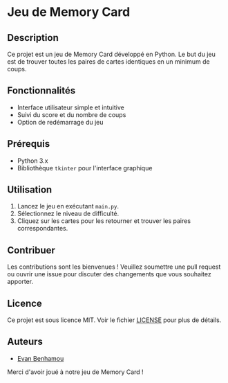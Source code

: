 # Jeu de Memory Card

## Description
Ce projet est un jeu de Memory Card développé en Python. Le but du jeu est de trouver toutes les paires de cartes identiques en un minimum de coups.

## Fonctionnalités
- Interface utilisateur simple et intuitive
- Suivi du score et du nombre de coups
- Option de redémarrage du jeu

## Prérequis
- Python 3.x
- Bibliothèque `tkinter` pour l'interface graphique

## Utilisation
1. Lancez le jeu en exécutant `main.py`.
2. Sélectionnez le niveau de difficulté.
3. Cliquez sur les cartes pour les retourner et trouver les paires correspondantes.

## Contribuer
Les contributions sont les bienvenues ! Veuillez soumettre une pull request ou ouvrir une issue pour discuter des changements que vous souhaitez apporter.

## Licence
Ce projet est sous licence MIT. Voir le fichier [LICENSE](LICENSE) pour plus de détails.

## Auteurs
- [Evan Benhamou](https://github.com/evanbnm)

Merci d'avoir joué à notre jeu de Memory Card !